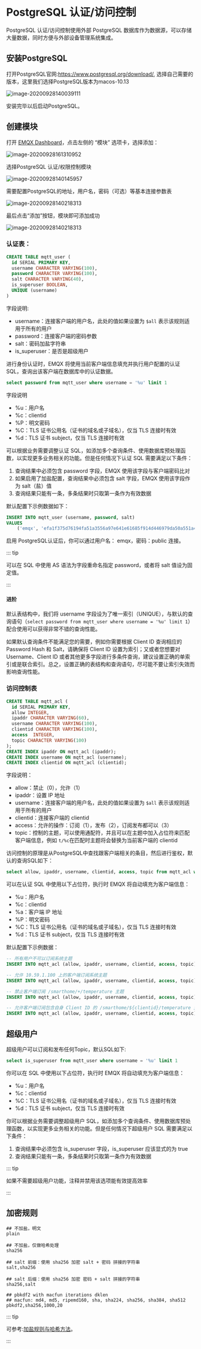 # PostgreSQL 认证/访问控制

PostgreSQL 认证/访问控制使⽤外部 PostgreSQL 数据库作为数据源，可以存储⼤量数据，同时⽅便与外部设备管理系统集成。

## 安装PostgreSQL

打开PostgreSQL官网:https://www.postgresql.org/download/, 选择自己需要的版本，这里我们选择PostgreSQL版本为macos-10.13

![image-20200928140039111](./assets/auth_pg1.png)

安装完毕以后启动PostgreSQL。

## 创建模块

打开 [EMQX Dashboard](http://127.0.0.1:18083/#/modules)，点击左侧的 “模块” 选项卡，选择添加：

![image-20200928161310952](./assets/modules.png)

选择PostgreSQL 认证/权限控制模块

![image-20200928140145957](./assets/auth_pg2.png)

需要配置PostgreSQL的地址，用户名，密码（可选）等基本连接参数表

![image-20200928140218313](./assets/auth_pg3.png)

最后点击“添加”按钮，模块即可添加成功

![image-20200928140218313](./assets/auth_pg4.png)

### 认证表：

```sql
CREATE TABLE mqtt_user (
  id SERIAL PRIMARY KEY,
  username CHARACTER VARYING(100),
  password CHARACTER VARYING(100),
  salt CHARACTER VARYING(40),
  is_superuser BOOLEAN,
  UNIQUE (username)
)
```

字段说明:

- username：连接客户端的用户名，此处的值如果设置为 `$all` 表示该规则适用于所有的用户
- password：连接客户端的密码参数
- salt：密码加盐字符串
- is_superuser：是否是超级用户

进行身份认证时，EMQX 将使用当前客户端信息填充并执行用户配置的认证 SQL，查询出该客户端在数据库中的认证数据。

```sql
select password from mqtt_user where username = '%u' limit 1
```

字段说明

- %u：用户名
- %c：clientid
- %P：明文密码
- %C：TLS 证书公用名（证书的域名或子域名），仅当 TLS 连接时有效
- %d：TLS 证书 subject，仅当 TLS 连接时有效

可以根据业务需要调整认证 SQL，如添加多个查询条件、使用数据库预处理函数，以实现更多业务相关的功能。但是任何情况下认证 SQL 需要满足以下条件：

1. 查询结果中必须包含 password 字段，EMQX 使用该字段与客户端密码比对
2. 如果启用了加盐配置，查询结果中必须包含 salt 字段，EMQX 使用该字段作为 salt（盐）值
3. 查询结果只能有一条，多条结果时只取第一条作为有效数据

默认配置下示例数据如下：

```sql
INSERT INTO mqtt_user (username, password, salt)
VALUES
    ('emqx', 'efa1f375d76194fa51a3556a97e641e61685f914d446979da50a551a4333ffd7', NULL);
```

启用 PostgreSQL认证后，你可以通过用户名： emqx，密码：public 连接。

::: tip

可以在 SQL 中使用 AS 语法为字段重命名指定 password，或者将 salt 值设为固定值。

:::

#### 进阶

默认表结构中，我们将 username 字段设为了唯一索引（UNIQUE），与默认的查询语句（`select password from mqtt_user where username = '%u' limit 1`）配合使用可以获得非常不错的查询性能。

如果默认查询条件不能满足您的需要，例如你需要根据 Client ID 查询相应的 Password Hash 和 Salt，请确保将 Client ID 设置为索引；又或者您想要对 Username、Client ID 或者其他更多字段进行多条件查询，建议设置正确的单索引或是联合索引。总之，设置正确的表结构和查询语句，尽可能不要让索引失效而影响查询性能。

### 访问控制表

```sql
CREATE TABLE mqtt_acl (
  id SERIAL PRIMARY KEY,
  allow INTEGER,
  ipaddr CHARACTER VARYING(60),
  username CHARACTER VARYING(100),
  clientid CHARACTER VARYING(100),
  access  INTEGER,
  topic CHARACTER VARYING(100)
);
CREATE INDEX ipaddr ON mqtt_acl (ipaddr);
CREATE INDEX username ON mqtt_acl (username);
CREATE INDEX clientid ON mqtt_acl (clientid);
```

字段说明：

- allow：禁止（0），允许（1）
- ipaddr：设置 IP 地址
- username：连接客户端的用户名，此处的值如果设置为 `$all` 表示该规则适用于所有的用户
- clientid：连接客户端的 clientid
- access：允许的操作：订阅（1），发布（2），订阅发布都可以（3）
- topic：控制的主题，可以使用通配符，并且可以在主题中加入占位符来匹配客户端信息，例如 `t/%c`在匹配时主题将会替换为当前客户端的 clientid

访问控制的原理是从PostgreSQL中查找跟客户端相关的条目，然后进行鉴权，默认的查询SQL如下：

```sql
select allow, ipaddr, username, clientid, access, topic from mqtt_acl where ipaddr = '%a' or username = '%u' or username = '$all' or clientid = '%c'
```

可以在认证 SQL 中使用以下占位符，执行时 EMQX 将自动填充为客户端信息：

- %u：用户名
- %c：clientid
- %a：客户端 IP 地址
- %P：明文密码
- %C：TLS 证书公用名（证书的域名或子域名），仅当 TLS 连接时有效
- %d：TLS 证书 subject，仅当 TLS 连接时有效

默认配置下示例数据：

```sql
-- 所有用户不可以订阅系统主题
INSERT INTO mqtt_acl (allow, ipaddr, username, clientid, access, topic) VALUES (0, NULL, '$all', NULL, 1, '$SYS/#');

-- 允许 10.59.1.100 上的客户端订阅系统主题
INSERT INTO mqtt_acl (allow, ipaddr, username, clientid, access, topic) VALUES (1, '10.59.1.100', NULL, NULL, 1, '$SYS/#');

-- 禁止客户端订阅 /smarthome/+/temperature 主题
INSERT INTO mqtt_acl (allow, ipaddr, username, clientid, access, topic) VALUES (0, NULL, '$all', NULL, 1, '/smarthome/+/temperature');

-- 允许客户端订阅包含自身 Client ID 的 /smarthome/${clientid}/temperature 主题
INSERT INTO mqtt_acl (allow, ipaddr, username, clientid, access, topic) VALUES (1, NULL, '$all', NULL, 1, '/smarthome/%c/temperature');
```

## 超级用户

超级用户可以订阅和发布任何Topic，默认SQL如下:

```sql
select is_superuser from mqtt_user where username = '%u' limit 1
```

你可以在 SQL 中使用以下占位符，执行时 EMQX 将自动填充为客户端信息：

- %u：用户名
- %c：clientid
- %C：TLS 证书公用名（证书的域名或子域名），仅当 TLS 连接时有效
- %d：TLS 证书 subject，仅当 TLS 连接时有效

你可以根据业务需要调整超级用户 SQL，如添加多个查询条件、使用数据库预处理函数，以实现更多业务相关的功能。但是任何情况下超级用户 SQL 需要满足以下条件：

1. 查询结果中必须包含 is_superuser 字段，is_superuser 应该显式的为 true
2. 查询结果只能有一条，多条结果时只取第一条作为有效数据

::: tip

如果不需要超级用户功能，注释并禁用该选项能有效提高效率

:::

## 加密规则

```shell
## 不加盐，明文
plain

## 不加盐，仅做哈希处理
sha256

## salt 前缀：使用 sha256 加密 salt + 密码 拼接的字符串
salt,sha256

## salt 后缀：使用 sha256 加密 密码 + salt 拼接的字符串
sha256,salt

## pbkdf2 with macfun iterations dklen
## macfun: md4, md5, ripemd160, sha, sha224, sha256, sha384, sha512
pbkdf2,sha256,1000,20
```

::: tip

可参考:[加盐规则与哈希方法](https://docs.emqx.cn/cn/broker/latest/advanced/auth.html#密码加盐规则与哈希方法)。

:::
